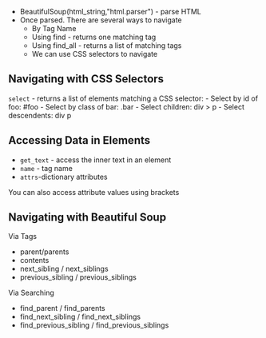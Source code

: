 - BeautifulSoup(html_string,"html.parser") - parse HTML
- Once parsed. There are several ways to navigate
  - By Tag Name
  - Using find - returns one matching tag
  - Using find_all - returns a list of matching tags
  - We can use CSS selectors to navigate

## Navigating with CSS Selectors

`select` - returns a list of elements matching a CSS selector: - Select by id of foo: #foo - Select by class of bar: .bar - Select children: div > p - Select descendents: div p

## Accessing Data in Elements

- `get_text` - access the inner text in an element
- `name` - tag name
- `attrs`-dictionary attributes

You can also access attribute values using brackets

## Navigating with Beautiful Soup

Via Tags

- parent/parents
- contents
- next_sibling / next_siblings
- previous_sibling / previous_siblings

Via Searching

- find_parent / find_parents
- find_next_sibling / find_next_siblings
- find_previous_sibling / find_previous_siblings
